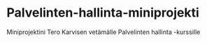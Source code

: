 # Palvelinten-hallinta-miniprojekti
Miniprojektini Tero Karvisen vetämälle Palvelinten hallinta -kurssille
